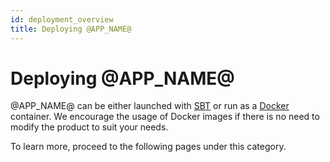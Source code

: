 ```yaml
---
id: deployment_overview
title: Deploying @APP_NAME@
---
```


# Deploying @APP_NAME@

@APP_NAME@ can be either launched with [SBT](https://www.scala-sbt.org/) or run as a [Docker](https://www.docker.com/)
container. We encourage the usage of Docker images if there is no need to modify the product to suit your needs.

To learn more, proceed to the following pages under this category.